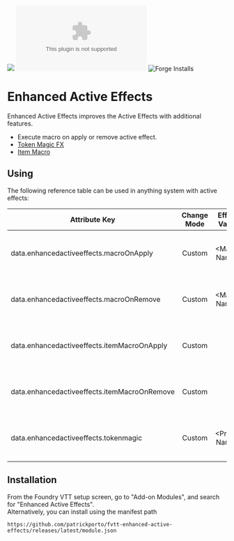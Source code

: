 ![](https://img.shields.io/badge/Foundry-v0.8.8-informational)
![Latest Release Download Count](https://img.shields.io/github/downloads/patrickporto/fvtt-enhanced-active-effects/latest/module.zip)
![Forge Installs](https://img.shields.io/badge/dynamic/json?label=Forge%20Installs&query=package.installs&suffix=%25&url=https%3A%2F%2Fforge-vtt.com%2Fapi%2Fbazaar%2Fpackage%2Fenhancedactiveeffects&colorB=4aa94a)

# Enhanced Active Effects

Enhanced Active Effects improves the Active Effects with additional features.

* Execute macro on apply or remove active effect.
* [Token Magic FX](https://github.com/Feu-Secret/Tokenmagic)
* [Item Macro](https://github.com/Kekilla0/Item-Macro)

## Using
The following reference table can be used in anything system with active effects:

|Attribute Key|Change Mode|Effect Value|Description|
|----|:----:|:----:|----|
|data.enhancedactiveeffects.macroOnApply|Custom|\<Macro Name>|Execute a macro on apply active effect
|data.enhancedactiveeffects.macroOnRemove|Custom|\<Macro Name>|Execute a macro on remove active effect
|data.enhancedactiveeffects.itemMacroOnApply|Custom|-|Execute a item macro on apply active effect
|data.enhancedactiveeffects.itemMacroOnRemove|Custom|-|Execute a item macro on remove active effect
|data.enhancedactiveeffects.tokenmagic|Custom|\<Preset Name>|Apply Token Magic special effect 



## Installation

From the Foundry VTT setup screen, go to "Add-on Modules", and search for "Enhanced Active Effects".  
Alternatively, you can install using the manifest path

```
https://github.com/patrickporto/fvtt-enhanced-active-effects/releases/latest/module.json
```
